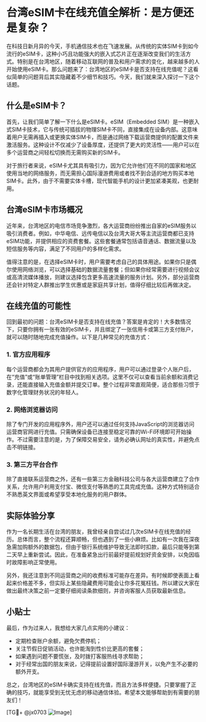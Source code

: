 # 台湾eSIM卡在线充值全解析：是方便还是复杂？

在科技日新月异的今天，手机通信技术也在飞速发展。从传统的实体SIM卡到如今流行的eSIM卡，这种小巧且功能强大的嵌入式芯片正在逐渐改变我们的生活方式。特别是在台湾地区，随着移动互联网的普及和用户需求的变化，越来越多的人开始使用eSIM卡。那么问题来了：台湾地区的eSIM卡是否支持在线充值呢？这看似简单的问题背后其实隐藏着不少细节和技巧。今天，我们就来深入探讨一下这个话题。

## 什么是eSIM卡？

首先，让我们简单了解一下什么是eSIM卡。eSIM（Embedded SIM）是一种嵌入式SIM卡技术，它与传统可插拔的物理SIM卡不同，直接集成在设备内部。这意味着用户无需再插入或更换实体SIM卡，而是通过网络下载运营商提供的配置文件来激活服务。这种设计不仅减少了设备厚度，还提供了更大的灵活性——用户可以在多个运营商之间轻松切换而无需购买新的SIM卡。

对于旅行者来说，eSIM卡尤其具有吸引力，因为它允许他们在不同的国家和地区使用当地的网络服务，而无需担心国际漫游费用或者找不到合适的地方购买本地SIM卡。此外，由于不需要实体卡槽，现代智能手机的设计更加紧凑美观，也更耐用。

## 台湾eSIM卡市场概况

近年来，台湾地区的电信市场竞争激烈，各大运营商纷纷推出自家的eSIM服务以吸引消费者。例如，中华电信、远传电信以及台湾大哥大等主流运营商都已支持eSIM功能，并提供相应的资费套餐。这些套餐通常包括语音通话、数据流量以及短信服务等内容，满足了不同用户的多样化需求。

值得注意的是，在选择eSIM卡时，用户需要考虑自己的具体用途。如果你只是偶尔使用网络浏览，可以选择基础的数据流量套餐；但如果你经常需要进行视频会议或高清流媒体播放，则建议选择包含更多高速流量的服务计划。另外，部分运营商还会针对特定人群推出学生优惠或是家庭共享计划，值得仔细比较后再做决定。

## 在线充值的可能性

回到最初的问题：台湾eSIM卡是否支持在线充值？答案是肯定的！大多数情况下，只要你拥有一张有效的eSIM卡，并且绑定了一张信用卡或第三方支付账户，就可以随时随地完成充值操作。以下是几种常见的充值方式：

### 1. 官方应用程序
每个运营商都会为其用户提供官方的应用程序，用户可以通过登录个人账户后，在“充值”或“账单管理”栏目中找到相关选项。这里不仅可以查看当前余额和消费记录，还能直接输入充值金额并提交订单。整个过程非常直观简便，适合那些习惯于数字化管理财务状况的年轻人。

### 2. 网络浏览器访问
除了专门开发的应用程序外，用户还可以通过任何支持JavaScript的浏览器访问运营商官网进行充值。只需确保设备已连接至稳定可靠的Wi-Fi环境即可开始操作。不过需要注意的是，为了保障交易安全，请务必确认网址的真实性，并避免点击不明链接。

### 3. 第三方平台合作
除了直接联系运营商之外，还有一些第三方金融科技公司与各大运营商建立了合作关系，允许用户利用支付宝、微信支付等熟悉的工具完成充值。这种方式特别适合不熟悉英文界面或希望享受本地化服务的用户群体。

## 实际体验分享

作为一名长期生活在台湾的朋友，我曾经亲自尝试过几次eSIM卡在线充值的经历。总体而言，整个流程还算顺畅，但也遇到了一些小麻烦。比如有一次我在深夜急需加购额外的数据包，但由于银行系统维护导致无法即时扣款，最后只能等到第二天早上重新尝试。因此，在准备紧急出行前最好提前规划好资金安排，以免因临时故障影响正常使用。

另外，我还注意到不同运营商之间的收费标准可能存在差异。有时候即使表面上看起来价格差不多，但实际上某些隐藏费用可能会让你多花冤枉钱。所以建议大家在做出最终决策之前一定要仔细阅读条款细则，并咨询客服人员获取最新信息。

## 小贴士

最后，作为过来人，我想给大家几点实用的小建议：
- 定期检查账户余额，避免欠费停机；
- 关注节假日促销活动，也许能淘到性价比更高的套餐；
- 如果遇到问题不要慌张，及时拨打客服热线寻求帮助；
- 对于经常出国的朋友来说，记得提前设置好国际漫游开关，以免产生不必要的额外开支。

总之，台湾地区的eSIM卡确实支持在线充值，而且方法多样便捷。只要掌握了正确的技巧，就能享受到无忧无虑的移动通信体验。希望本文能够帮助到有需要的朋友们！

[TG💪+ @jx0703 ![Image](https://github.com/user-attachments/assets/dbca1d08-cadb-493c-b0ec-ad6f7a83f270)]